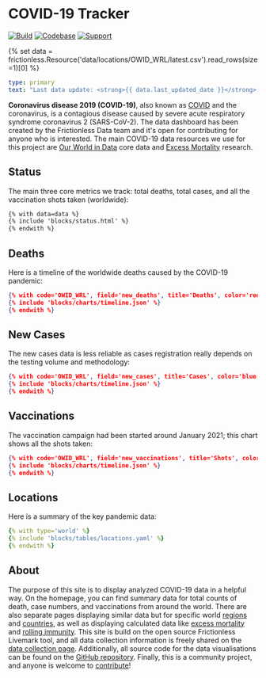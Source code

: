 # COVID-19 Tracker

[![Build](https://img.shields.io/github/actions/workflow/status/frictionlessdata/covid-tracker/general.yaml?branch=main)](https://github.com/frictionlessdata/covid-tracker/actions)
[![Codebase](https://img.shields.io/badge/codebase-github-brightgreen)](https://github.com/frictionlessdata/covid-tracker)
[![Support](https://img.shields.io/badge/support-discord-brightgreen)](https://discord.com/channels/695635777199145130/695635777199145133)

{% set data = frictionless.Resource('data/locations/OWID_WRL/latest.csv').read_rows(size=1)[0] %}

```yaml remark
type: primary
text: "Last data update: <strong>{{ data.last_updated_date }}</strong> (this site is being updated on a nightly basis)."
```

**Coronavirus disease 2019 (COVID-19)**, also known as [COVID](https://en.wikipedia.org/wiki/COVID-19) and the coronavirus, is a contagious disease caused by severe acute respiratory syndrome coronavirus 2 (SARS-CoV-2). The data dashboard has been created by the Frictionless Data team and it's open for contributing for anyone who is interested. The main COVID-19 data resources we use for this project are [Our World in Data](https://ourworldindata.org/coronavirus) core data and [Excess Mortality](https://github.com/dkobak/excess-mortality) research.

## Status

The main three core metrics we track: total deaths, total cases, and all the vaccination shots taken (worldwide):

```html markup
{% with data=data %}
{% include 'blocks/status.html' %}
{% endwith %}
```

## Deaths

Here is a timeline of the worldwide deaths caused by the COVID-19 pandemic:

```json chart
{% with code='OWID_WRL', field='new_deaths', title='Deaths', color='red' %}
{% include 'blocks/charts/timeline.json' %}
{% endwith %}
```

## New Cases

The new cases data is less reliable as cases registration really depends on the testing volume and methodology:

```json chart
{% with code='OWID_WRL', field='new_cases', title='Cases', color='blue' %}
{% include 'blocks/charts/timeline.json' %}
{% endwith %}
```

## Vaccinations

The vaccination campaign had been started around January 2021; this chart shows all the shots taken:

```json chart
{% with code='OWID_WRL', field='new_vaccinations', title='Shots', color='green' %}
{% include 'blocks/charts/timeline.json' %}
{% endwith %}
```

## Locations

Here is a summary of the key pandemic data:

```yaml table
{% with type='world' %}
{% include 'blocks/tables/locations.yaml' %}
{% endwith %}
```

## About
The purpose of this site is to display analyzed COVID-19 data in a helpful way. On the homepage, you can find summary data for total counts of death, case numbers, and vaccinations from around the world. There are also separate pages displaying similar data but for specific world [regions](/pages/regions.html) and [countries](/pages/countries.html), as well as displaying calculated data like [excess mortality](/pages/mortality.html) and [rolling immunity](/pages/immunity.html). This site is build on the open source Frictionless Livemark tool, and all data collection information is freely shared on the [data collection page](/pages/data.html). Additionally, all source code for the data visualisations can be found on the [GitHub repository](https://github.com/frictionlessdata/covid-tracker). Finally, this is a community project, and anyone is welcome to [contribute](/pages/contrib.html)!
